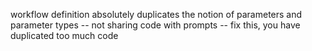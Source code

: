 workflow definition absolutely duplicates the notion of parameters and parameter types -- not sharing code with prompts -- fix this, you have duplicated too much code